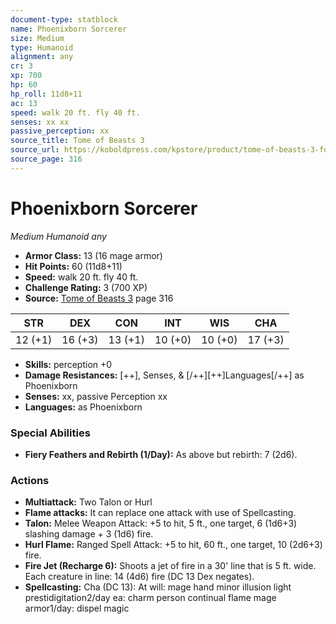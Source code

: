```yaml
---
document-type: statblock
name: Phoenixborn Sorcerer
size: Medium
type: Humanoid
alignment: any
cr: 3
xp: 700
hp: 60
hp_roll: 11d8+11
ac: 13
speed: walk 20 ft. fly 40 ft.
senses: xx xx
passive_perception: xx
source_title: Tome of Beasts 3
source_url: https://koboldpress.com/kpstore/product/tome-of-beasts-3-for-5th-edition/
source_page: 316
---
```


# Phoenixborn Sorcerer

*Medium* *Humanoid* *any*

- **Armor Class:** 13 (16 mage armor)
- **Hit Points:** 60 (11d8+11)
- **Speed:** walk 20 ft. fly 40 ft.
- **Challenge Rating:** 3 (700 XP)
- **Source:** [Tome of Beasts 3](https://koboldpress.com/kpstore/product/tome-of-beasts-3-for-5th-edition/) page 316

| STR | DEX | CON | INT | WIS | CHA |
| --- | --- | --- | --- | --- | --- |
| 12 (+1) | 16 (+3) | 13 (+1) | 10 (+0) | 10 (+0) | 17 (+3) |

- **Skills:** perception +0
- **Damage Resistances:** [++], Senses, &amp; [/++][++]Languages[/++] as Phoenixborn
- **Senses:** xx, passive Perception xx
- **Languages:** as Phoenixborn

### Special Abilities

- **Fiery Feathers and Rebirth (1/Day):** As above but rebirth: 7 (2d6).

### Actions

- **Multiattack:** Two Talon or Hurl
- **Flame attacks:** It can replace one attack with use of Spellcasting.
- **Talon:** Melee Weapon Attack: +5 to hit, 5 ft., one target, 6 (1d6+3) slashing damage + 3 (1d6) fire.
- **Hurl Flame:** Ranged Spell Attack: +5 to hit, 60 ft., one target, 10 (2d6+3) fire.
- **Fire Jet (Recharge 6):** Shoots a jet of fire in a 30' line that is 5 ft. wide. Each creature in line: 14 (4d6) fire (DC 13 Dex negates).
- **Spellcasting:** Cha (DC 13): At will: mage hand minor illusion light prestidigitation2/day ea: charm person continual flame mage armor1/day: dispel magic
